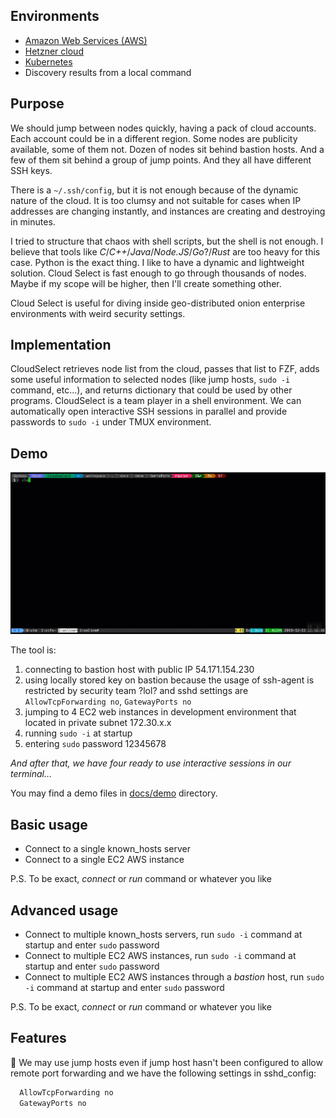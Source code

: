 ## Environments

-   [Amazon Web Services (AWS)](https://aws.amazon.com/)
-   [Hetzner cloud](https://www.hetzner.com/cloud)
-   [Kubernetes](https://kubernetes.io/)
-   Discovery results from a local command

## Purpose

We should jump between nodes quickly, having a pack of cloud accounts. Each account could be in a different region. Some nodes are publicity available, some of them not. Dozen of nodes sit behind bastion hosts. And a few of them sit behind a group of jump points. And they all have different SSH keys.

There is a `~/.ssh/config`, but it is not enough because of the dynamic nature of the cloud. It is too clumsy and not suitable for cases when IP addresses are changing instantly, and instances are creating and destroying in minutes.

I tried to structure that chaos with shell scripts, but the shell is not enough. I believe that tools like _C_/_C++_/_Java_/_Node.JS_/_Go_?/_Rust_ are too heavy for this case. Python is the exact thing. I like to have a dynamic and lightweight solution. Cloud Select is fast enough to go through thousands of nodes. Maybe if my scope will be higher, then I'll create something other.

Cloud Select is useful for diving inside geo-distributed onion enterprise environments with weird security settings.

## Implementation

CloudSelect retrieves node list from the cloud, passes that list to FZF, adds some useful information to selected nodes (like jump hosts, `sudo -i` command, etc...), and returns dictionary that could be used by other programs. CloudSelect is a team player in a shell environment. We can automatically open interactive SSH sessions in parallel and provide passwords to `sudo -i` under TMUX environment.

## Demo

[![demo](https://raw.githubusercontent.com/ezh/cloudselect/master/docs/demo/2019-12-11_23-04-56%20cloudselect%20demo.gif)](https://github.com/ezh/cloudselect/tree/master/docs/demo)

The tool is:

1.  connecting to bastion host with public IP 54.171.154.230
2.  using locally stored key on bastion because the usage of ssh-agent is restricted by security team ?lol? and sshd settings are `AllowTcpForwarding no`, `GatewayPorts no`
3.  jumping to 4 EC2 web instances in development environment that located in private subnet 172.30.x.x
4.  running `sudo -i` at startup
5.  entering `sudo` password 12345678

_And after that, we have four ready to use interactive sessions in our terminal..._

You may find a demo files in <a href="https://github.com/ezh/cloudselect/tree/master/docs/demo" target="_blank">docs/demo</a> directory.

## Basic usage

-   Connect to a single known_hosts server
-   Connect to a single EC2 AWS instance

P.S. To be exact, _connect_ or _run_ command or whatever you like

## Advanced usage

-   Connect to multiple known_hosts servers, run `sudo -i` command at startup and enter `sudo` password
-   Connect to multiple EC2 AWS instances, run `sudo -i` command at startup and enter `sudo` password
-   Connect to multiple EC2 AWS instances through a _bastion_ host, run `sudo -i` command at startup and enter `sudo` password

P.S. To be exact, _connect_ or _run_ command or whatever you like

## Features

:rocket: We may use jump hosts even if jump host hasn't been configured to allow remote port forwarding and we have the following settings in sshd_config:

```sh
  AllowTcpForwarding no
  GatewayPorts no
```
